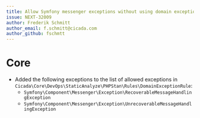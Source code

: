```yaml
---
title: Allow Symfony messenger exceptions without using domain exception pattern
issue: NEXT-32009
author: Frederik Schmitt
author_email: f.schmitt@cicada.com
author_github: fschmtt
---
```

# Core
* Added the following exceptions to the list of allowed exceptions in `Cicada\Core\DevOps\StaticAnalyze\PHPStan\Rules\DomainExceptionRule`:
  * `Symfony\Component\Messenger\Exception\RecoverableMessageHandlingException`
  * `Symfony\Component\Messenger\Exception\UnrecoverableMessageHandlingException`
